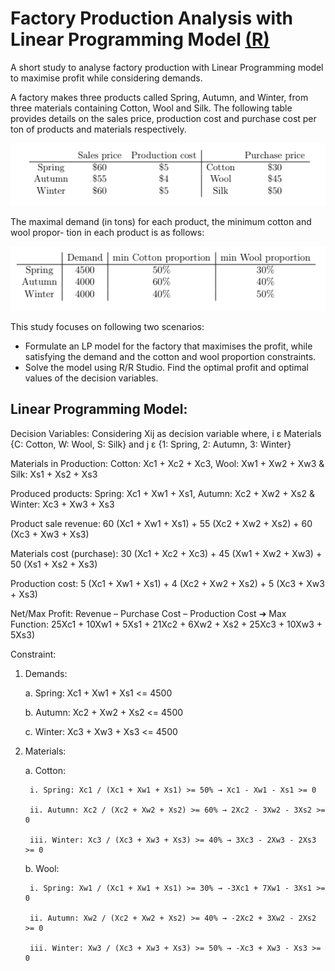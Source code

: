 # Factory Production Analysis with Linear Programming Model [(R)](/Program.R)
A short study to analyse factory production with Linear Programming model to maximise profit while considering demands.

A factory makes three products called Spring, Autumn, and Winter, from three materials containing Cotton, Wool and Silk. The following table provides details on the sales price, production cost and purchase cost per ton of products and materials respectively.

![Graph-1](/Images/Img1.png)

The maximal demand (in tons) for each product, the minimum cotton and wool propor-
tion in each product is as follows:

![Graph-2](/Images/Img2.png)

This study focuses on following two scenarios:
- Formulate an LP model for the factory that maximises the profit, while satisfying the demand and the cotton and wool proportion constraints.
- Solve the model using R/R Studio. Find the optimal profit and optimal values of the decision variables.


## Linear Programming Model:

Decision Variables: Considering Xij as decision variable where, i ε Materials {C: Cotton, W: Wool, S: Silk} and j ε {1: Spring, 2: Autumn, 3: Winter}

Materials in Production: Cotton: Xc1 + Xc2 + Xc3, Wool: Xw1 + Xw2 + Xw3 & Silk: Xs1 + Xs2 + Xs3

Produced products: Spring: Xc1 + Xw1 + Xs1, Autumn: Xc2 + Xw2 + Xs2 & Winter: Xc3 + Xw3 + Xs3

Product sale revenue: 60 (Xc1 + Xw1 + Xs1) + 55 (Xc2 + Xw2 + Xs2) + 60 (Xc3 + Xw3 + Xs3)

Materials cost (purchase): 30 (Xc1 + Xc2 + Xc3) + 45 (Xw1 + Xw2 + Xw3) + 50 (Xs1 + Xs2 + Xs3)

Production cost: 5 (Xc1 + Xw1 + Xs1) + 4 (Xc2 + Xw2 + Xs2) + 5 (Xc3 + Xw3 + Xs3)

Net/Max Profit: Revenue – Purchase Cost – Production Cost ➔ Max Function: 25Xc1 + 10Xw1 + 5Xs1 + 21Xc2 + 6Xw2 + Xs2 + 25Xc3 + 10Xw3 + 5Xs3)

Constraint:

1. Demands:

    a. Spring: Xc1 + Xw1 + Xs1 <= 4500

    b. Autumn: Xc2 + Xw2 + Xs2 <= 4500

    c. Winter: Xc3 + Xw3 + Xs3 <= 4500

2. Materials:

    a. Cotton:

        i. Spring: Xc1 / (Xc1 + Xw1 + Xs1) >= 50% → Xc1 - Xw1 - Xs1 >= 0

        ii. Autumn: Xc2 / (Xc2 + Xw2 + Xs2) >= 60% → 2Xc2 - 3Xw2 - 3Xs2 >= 0

        iii. Winter: Xc3 / (Xc3 + Xw3 + Xs3) >= 40% → 3Xc3 - 2Xw3 - 2Xs3 >= 0

    b. Wool:

        i. Spring: Xw1 / (Xc1 + Xw1 + Xs1) >= 30% → -3Xc1 + 7Xw1 - 3Xs1 >= 0

        ii. Autumn: Xw2 / (Xc2 + Xw2 + Xs2) >= 40% → -2Xc2 + 3Xw2 - 2Xs2 >= 0

        iii. Winter: Xw3 / (Xc3 + Xw3 + Xs3) >= 50% → -Xc3 + Xw3 - Xs3 >= 0

